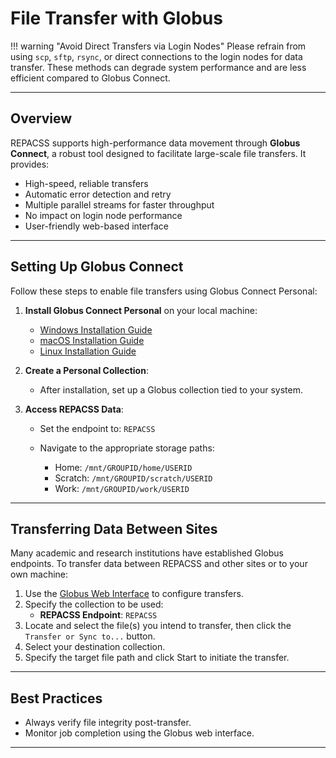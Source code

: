 # File Transfer with Globus

!!! warning "Avoid Direct Transfers via Login Nodes"
    Please refrain from using `scp`, `sftp`, `rsync`, or direct connections to the login nodes for data transfer. These methods can degrade system performance and are less efficient compared to Globus Connect.

---

## Overview

REPACSS supports high-performance data movement through **Globus Connect**, a robust tool designed to facilitate large-scale file transfers. It provides:

* High-speed, reliable transfers
* Automatic error detection and retry
* Multiple parallel streams for faster throughput
* No impact on login node performance
* User-friendly web-based interface

---

## Setting Up Globus Connect

Follow these steps to enable file transfers using Globus Connect Personal:

1. **Install Globus Connect Personal** on your local machine:

   * [Windows Installation Guide](https://docs.globus.org/how-to/globus-connect-personal-windows/)
   * [macOS Installation Guide](https://docs.globus.org/how-to/globus-connect-personal-mac/)
   * [Linux Installation Guide](https://docs.globus.org/how-to/globus-connect-personal-linux/)

2. **Create a Personal Collection**:

   * After installation, set up a Globus collection tied to your system.

3. **Access REPACSS Data**:

   * Set the endpoint to: `REPACSS`
   * Navigate to the appropriate storage paths:

     * Home: `/mnt/GROUPID/home/USERID`
     * Scratch: `/mnt/GROUPID/scratch/USERID`
     * Work: `/mnt/GROUPID/work/USERID`

---

## Transferring Data Between Sites

Many academic and research institutions have established Globus endpoints. To transfer data between REPACSS and other sites or to your own machine:

<!-- 0. Identify the remote institution’s Globus endpoint name. -->
1. Use the [Globus Web Interface](https://app.globus.org/file-manager) to configure transfers.
2. Specify the collection to be used:
   * **REPACSS Endpoint**: `REPACSS`
3. Locate and select the file(s) you intend to transfer, then click the `Transfer or Sync to...` button.
4. Select your destination collection.
5. Specify the target file path and click Start to initiate the transfer.


---

## Best Practices

<!-- * Ensure VPN access is active if required by your home network. -->
* Always verify file integrity post-transfer.
* Monitor job completion using the Globus web interface.

---


